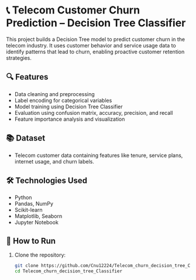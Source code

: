 # 📞 Telecom Customer Churn Prediction – Decision Tree Classifier

This project builds a Decision Tree model to predict customer churn in the telecom industry. It uses customer behavior and service usage data to identify patterns that lead to churn, enabling proactive customer retention strategies.

## 🔍 Features

- Data cleaning and preprocessing
- Label encoding for categorical variables
- Model training using Decision Tree Classifier
- Evaluation using confusion matrix, accuracy, precision, and recall
- Feature importance analysis and visualization

## 📚 Dataset

- Telecom customer data containing features like tenure, service plans, internet usage, and churn labels.

## 🛠 Technologies Used

- Python
- Pandas, NumPy
- Scikit-learn
- Matplotlib, Seaborn
- Jupyter Notebook

## 🚀 How to Run

1. Clone the repository:
   ```bash
   git clone https://github.com/Cnu12224/Telecom_churn_decision_tree_Classifier.git
   cd Telecom_churn_decision_tree_Classifier
